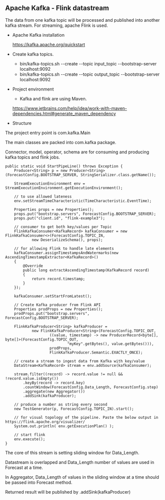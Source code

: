 ## Apache Kafka - Flink datastream

The data from one kafka topic will be processed and published into another kafka stream.
For streaming, apache Flink is used.

- Apache Kafka installation

  https://kafka.apache.org/quickstart
- Create kafka topics.

  - bin/kafka-topics.sh --create --topic input_topic --bootstrap-server localhost:9092
  - bin/kafka-topics.sh --create --topic output_topic --bootstrap-server localhost:9092
  
- Project environment
  - Kafka and flink are using Maven.
  
  https://www.jetbrains.com/help/idea/work-with-maven-dependencies.html#generate_maven_dependency

- Structure

The project entry point is com.kafka.Main

The main classes are packed into com.kafka package. 

Connector, model, operator, schema are for consuming and producing kafka topics and flink jobs.

    public static void StartPipeLine() throws Exception {
        Producer<String> p = new Producer<String>(ForecastConfig.BOOTSTRAP_SERVER, StringSerializer.class.getName());

        StreamExecutionEnvironment env = StreamExecutionEnvironment.getExecutionEnvironment();

        // to use allowed lateness
        env.setStreamTimeCharacteristic(TimeCharacteristic.EventTime);

        Properties props = new Properties();
        props.put("bootstrap.servers", ForecastConfig.BOOTSTRAP_SERVER);
        props.put("client.id", "flink-example3");

        // consumer to get both key/values per Topic
        FlinkKafkaConsumer<KafkaRecord> kafkaConsumer = new FlinkKafkaConsumer<>(ForecastConfig.TOPIC_IN,
                new DeserializeSchema(), props);

        // for allowing Flink to handle late elements
        kafkaConsumer.assignTimestampsAndWatermarks(new AscendingTimestampExtractor<KafkaRecord>()
        {
            @Override
            public long extractAscendingTimestamp(KafkaRecord record)
            {
                return record.timestamp;
            }
        });

        kafkaConsumer.setStartFromLatest();

        // Create Kafka producer from Flink API
        Properties prodProps = new Properties();
        prodProps.put("bootstrap.servers", ForecastConfig.BOOTSTRAP_SERVER);

        FlinkKafkaProducer<String> kafkaProducer =
                new FlinkKafkaProducer<String>(ForecastConfig.TOPIC_OUT,
                        ((value, timestamp) -> new ProducerRecord<byte[], byte[]>(ForecastConfig.TOPIC_OUT,
                                "myKey".getBytes(), value.getBytes())),
                        prodProps,
                        FlinkKafkaProducer.Semantic.EXACTLY_ONCE);

        // create a stream to ingest data from Kafka with key/value
        DataStream<KafkaRecord> stream = env.addSource(kafkaConsumer);

        stream.filter((record) -> record.value != null && !record.value.isEmpty())
            .keyBy(record -> record.key)
            .countWindow(ForecastConfig.Data_Length, ForecastConfig.step)
            .aggregate(new Aggregator())
            .addSink(kafkaProducer);

        // produce a number as string every second
        new TestGenerator(p, ForecastConfig.TOPIC_IN).start();

        // for visual topology of the pipeline. Paste the below output in https://flink.apache.org/visualizer/
        System.out.println( env.getExecutionPlan() );

        // start flink
        env.execute();
    }

The core of this stream is setting sliding window for Data_Length.

Datastream is overlapped and Data_Length number of values are used in Forecast at a time.

In Aggregator, Data_Length of values in the sliding window at a time should be passed into Forecast method.

Returned result will be published by .addSink(kafkaProducer)